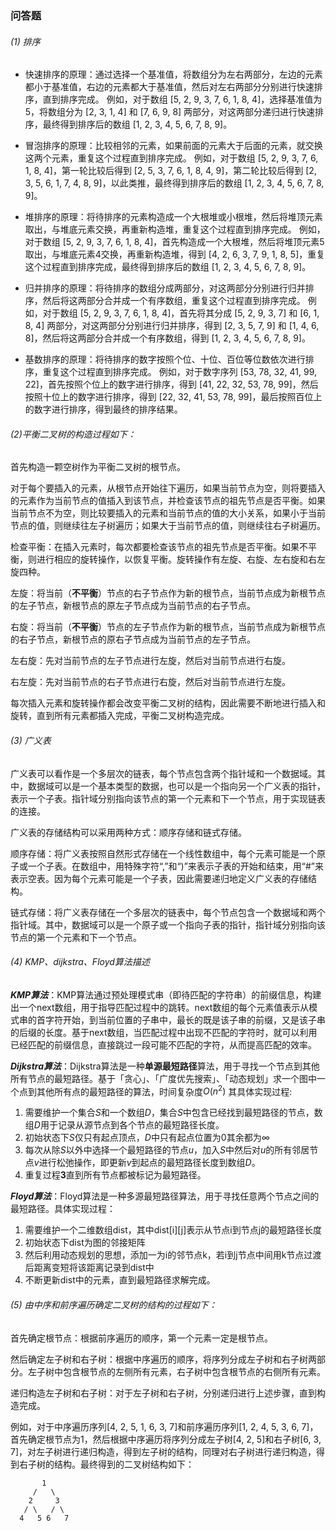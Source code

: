 ### 问答题
###### (1) 排序
- 快速排序的原理：通过选择一个基准值，将数组分为左右两部分，左边的元素都小于基准值，右边的元素都大于基准值，然后对左右两部分分别进行快速排序，直到排序完成。
例如，对于数组 [5, 2, 9, 3, 7, 6, 1, 8, 4]，选择基准值为5，将数组分为 [2, 3, 1, 4] 和 [7, 6, 9, 8] 两部分，对这两部分递归进行快速排序，最终得到排序后的数组 [1, 2, 3, 4, 5, 6, 7, 8, 9]。

- 冒泡排序的原理：比较相邻的元素，如果前面的元素大于后面的元素，就交换这两个元素，重复这个过程直到排序完成。
例如，对于数组 [5, 2, 9, 3, 7, 6, 1, 8, 4]，第一轮比较后得到 [2, 5, 3, 7, 6, 1, 8, 4, 9]，第二轮比较后得到 [2, 3, 5, 6, 1, 7, 4, 8, 9]，以此类推，最终得到排序后的数组 [1, 2, 3, 4, 5, 6, 7, 8, 9]。

- 堆排序的原理：将待排序的元素构造成一个大根堆或小根堆，然后将堆顶元素取出，与堆底元素交换，再重新构造堆，重复这个过程直到排序完成。
例如，对于数组 [5, 2, 9, 3, 7, 6, 1, 8, 4]，首先构造成一个大根堆，然后将堆顶元素5取出，与堆底元素4交换，再重新构造堆，得到 [4, 2, 6, 3, 7, 9, 1, 8, 5]，重复这个过程直到排序完成，最终得到排序后的数组 [1, 2, 3, 4, 5, 6, 7, 8, 9]。

- 归并排序的原理：将待排序的数组分成两部分，对这两部分分别进行归并排序，然后将这两部分合并成一个有序数组，重复这个过程直到排序完成。
例如，对于数组 [5, 2, 9, 3, 7, 6, 1, 8, 4]，首先将其分成 [5, 2, 9, 3, 7] 和 [6, 1, 8, 4] 两部分，对这两部分分别进行归并排序，得到 [2, 3, 5, 7, 9] 和 [1, 4, 6, 8]，然后将这两部分合并成一个有序数组，得到 [1, 2, 3, 4, 5, 6, 7, 8, 9]。

- 基数排序的原理：将待排序的数字按照个位、十位、百位等位数依次进行排序，重复这个过程直到排序完成。
例如，对于数字序列 [53, 78, 32, 41, 99, 22]，首先按照个位上的数字进行排序，得到 [41, 22, 32, 53, 78, 99]，然后按照十位上的数字进行排序，得到 [22, 32, 41, 53, 78, 99]，最后按照百位上的数字进行排序，得到最终的排序结果。

###### (2)平衡二叉树的构造过程如下：

首先构造一颗空树作为平衡二叉树的根节点。

对于每个要插入的元素，从根节点开始往下遍历，如果当前节点为空，则将要插入的元素作为当前节点的值插入到该节点，并检查该节点的祖先节点是否平衡。如果当前节点不为空，则比较要插入的元素和当前节点的值的大小关系，如果小于当前节点的值，则继续往左子树遍历；如果大于当前节点的值，则继续往右子树遍历。

检查平衡：在插入元素时，每次都要检查该节点的祖先节点是否平衡。如果不平衡，则进行相应的旋转操作，以恢复平衡。旋转操作有左旋、右旋、左右旋和右左旋四种。

左旋：将当前（**不平衡**）节点的右子节点作为新的根节点，当前节点成为新根节点的左子节点，新根节点的原左子节点成为当前节点的右子节点。

右旋：将当前（**不平衡**）节点的左子节点作为新的根节点，当前节点成为新根节点的右子节点，新根节点的原右子节点成为当前节点的左子节点。

左右旋：先对当前节点的左子节点进行左旋，然后对当前节点进行右旋。

右左旋：先对当前节点的右子节点进行右旋，然后对当前节点进行左旋。

每次插入元素和旋转操作都会改变平衡二叉树的结构，因此需要不断地进行插入和旋转，直到所有元素都插入完成，平衡二叉树构造完成。

###### (3) 广义表
广义表可以看作是一个多层次的链表，每个节点包含两个指针域和一个数据域。其中，数据域可以是一个基本类型的数据，也可以是一个指向另一个广义表的指针，表示一个子表。指针域分别指向该节点的第一个元素和下一个节点，用于实现链表的连接。

广义表的存储结构可以采用两种方式：顺序存储和链式存储。

顺序存储：将广义表按照自然形式存储在一个线性数组中，每个元素可能是一个原子或一个子表。在数组中，用特殊字符“,”和“)”来表示子表的开始和结束，用“#”来表示空表。因为每个元素可能是一个子表，因此需要递归地定义广义表的存储结构。

链式存储：将广义表存储在一个多层次的链表中，每个节点包含一个数据域和两个指针域。其中，数据域可以是一个原子或一个指向子表的指针，指针域分别指向该节点的第一个元素和下一个节点。

###### (4) KMP、dijkstra、Floyd算法描述

__*KMP算法*__：KMP算法通过预处理模式串（即待匹配的字符串）的前缀信息，构建出一个next数组，用于指导匹配过程中的跳转。next数组的每个元素值表示从模式串的首字符开始，到当前位置的子串中，最长的既是该子串的前缀，又是该子串的后缀的长度。基于next数组，当匹配过程中出现不匹配的字符时，就可以利用已经匹配的前缀信息，直接跳过一段可能不匹配的字符，从而提高匹配的效率。

__*Dijkstra算法*__：Dijkstra算法是一种**单源最短路径**算法，用于寻找一个节点到其他所有节点的最短路径。基于「贪心」、「广度优先搜索」、「动态规划」求一个图中一个点到其他所有点的最短路径的算法，时间复杂度$O(n^2)$
其具体实现过程: 
1. 需要维护一个集合$S$和一个数组$D$，集合$S$中包含已经找到最短路径的节点，数组$D$用于记录从源节点到各个节点的最短路径长度。
2. 初始状态下$S$仅只有起点顶点，$D$中只有起点位置为0其余都为$\infty$
3. 每次从除$S$以外中选择一个最短路径的节点$u$，加入$S$中然后对$u$的所有邻居节点$v$进行松弛操作，即更新$v$到起点的最短路径长度到数组$D$。
4. 重复过程**3**直到所有节点都被标记为最短路径。

***Floyd算法***：Floyd算法是一种多源最短路径算法，用于寻找任意两个节点之间的最短路径。具体实现过程：
1. 需要维护一个二维数组dist，其中dist\[i\]\[j\]表示从节点i到节点j的最短路径长度
2. 初始状态下dist为图的邻接矩阵
3. 然后利用动态规划的思想，添加一为i的邻节点k，若i到j节点中间用k节点过渡后距离变短将该距离记录到dist中
4. 不断更新dist中的元素，直到最短路径求解完成。

###### (5) 由中序和前序遍历确定二叉树的结构的过程如下：

首先确定根节点：根据前序遍历的顺序，第一个元素一定是根节点。

然后确定左子树和右子树：根据中序遍历的顺序，将序列分成左子树和右子树两部分。左子树中包含根节点的左侧所有元素，右子树中包含根节点的右侧所有元素。

递归构造左子树和右子树：对于左子树和右子树，分别递归进行上述步骤，直到构造完成。

例如，对于中序遍历序列[4, 2, 5, 1, 6, 3, 7]和前序遍历序列[1, 2, 4, 5, 3, 6, 7]，首先确定根节点为1，然后根据中序遍历将序列分成左子树[4, 2, 5]和右子树[6, 3, 7]，对左子树进行递归构造，得到左子树的结构，同理对右子树进行递归构造，得到右子树的结构。最终得到的二叉树结构如下：

```
       1
     /   \
    2     3
   / \   / \
  4   5 6   7
```
